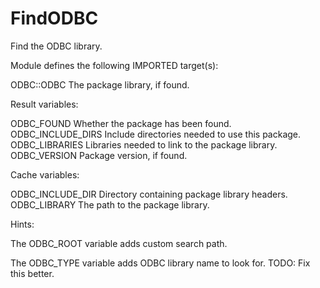 # FindODBC

Find the ODBC library.

Module defines the following IMPORTED target(s):

  ODBC::ODBC
    The package library, if found.

Result variables:

  ODBC_FOUND
    Whether the package has been found.
  ODBC_INCLUDE_DIRS
    Include directories needed to use this package.
  ODBC_LIBRARIES
    Libraries needed to link to the package library.
  ODBC_VERSION
    Package version, if found.

Cache variables:

  ODBC_INCLUDE_DIR
    Directory containing package library headers.
  ODBC_LIBRARY
    The path to the package library.

Hints:

  The ODBC_ROOT variable adds custom search path.

  The ODBC_TYPE variable adds ODBC library name to look for.
    TODO: Fix this better.
